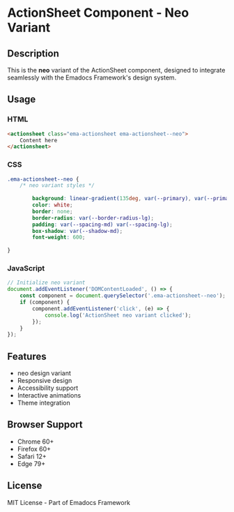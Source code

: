 # ActionSheet Component - Neo Variant

## Description
This is the **neo** variant of the ActionSheet component, designed to integrate seamlessly with the Emadocs Framework's design system.

## Usage

### HTML
```html
<actionsheet class="ema-actionsheet ema-actionsheet--neo">
    Content here
</actionsheet>
```

### CSS
```css
.ema-actionsheet--neo {
    /* neo variant styles */
    
        background: linear-gradient(135deg, var(--primary), var(--primary-dark));
        color: white;
        border: none;
        border-radius: var(--border-radius-lg);
        padding: var(--spacing-md) var(--spacing-lg);
        box-shadow: var(--shadow-md);
        font-weight: 600;
    
}
```

### JavaScript
```javascript
// Initialize neo variant
document.addEventListener('DOMContentLoaded', () => {
    const component = document.querySelector('.ema-actionsheet--neo');
    if (component) {
        component.addEventListener('click', (e) => {
            console.log('ActionSheet neo variant clicked');
        });
    }
});
```

## Features
- neo design variant
- Responsive design
- Accessibility support
- Interactive animations
- Theme integration

## Browser Support
- Chrome 60+
- Firefox 60+
- Safari 12+
- Edge 79+

## License
MIT License - Part of Emadocs Framework

